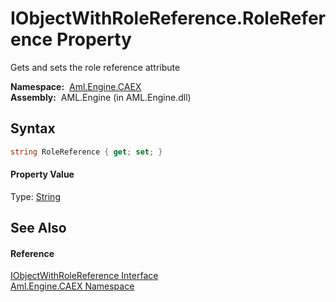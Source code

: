 IObjectWithRoleReference.RoleReference Property
===============================================
Gets and sets the role reference attribute

  **Namespace:**  [Aml.Engine.CAEX][1]  
  **Assembly:**  AML.Engine (in AML.Engine.dll)

Syntax
------

```csharp
string RoleReference { get; set; }
```

#### Property Value
Type: [String][2]

See Also
--------

#### Reference
[IObjectWithRoleReference Interface][3]  
[Aml.Engine.CAEX Namespace][1]  

[1]: ../README.md
[2]: https://docs.microsoft.com/dotnet/api/system.string
[3]: README.md
[4]: https://www.automationml.org
[5]: ../../icons/logoShade.png